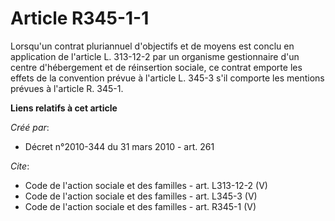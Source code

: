 # Article R345-1-1

Lorsqu'un contrat pluriannuel d'objectifs et de moyens est conclu en application de l'article L. 313-12-2 par un organisme
gestionnaire d'un centre d'hébergement et de réinsertion sociale, ce contrat emporte les effets de la convention prévue à
l'article L. 345-3 s'il comporte les mentions prévues à l'article R. 345-1.

**Liens relatifs à cet article**

_Créé par_:

  - Décret n°2010-344 du 31 mars 2010 - art. 261

_Cite_:

  - Code de l'action sociale et des familles - art. L313-12-2 (V)
  - Code de l'action sociale et des familles - art. L345-3 (V)
  - Code de l'action sociale et des familles - art. R345-1 (V)
